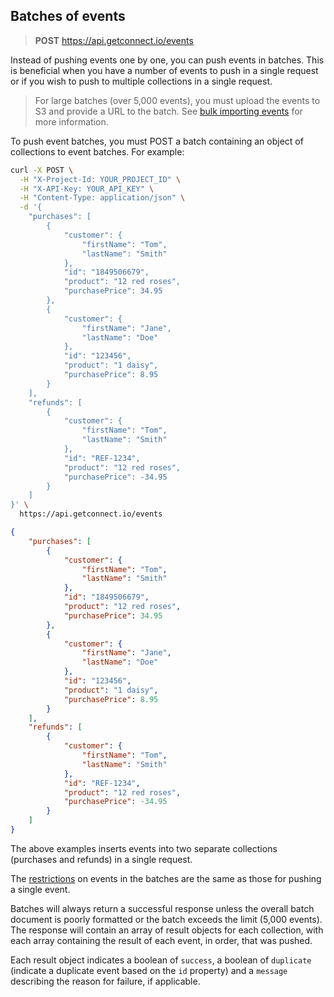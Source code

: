 ## Batches of events

> **POST** https://api.getconnect.io/events

Instead of pushing events one by one, you can push events in batches. This is beneficial when you have a number of events to push in a single
request or if you wish to push to multiple collections in a single request.

> For large batches (over 5,000 events), you must upload the events to S3 and provide a URL to the batch.
> See [bulk importing events](#bulk-importing-events) for more information.

To push event batches, you must POST a batch containing an object of collections to event batches. For example:

```bash
curl -X POST \
  -H "X-Project-Id: YOUR_PROJECT_ID" \
  -H "X-API-Key: YOUR_API_KEY" \
  -H "Content-Type: application/json" \
  -d '{
    "purchases": [
        {
            "customer": {
                "firstName": "Tom",
                "lastName": "Smith"
            },
            "id": "1849506679",
            "product": "12 red roses",
            "purchasePrice": 34.95
        },
        {
            "customer": {
                "firstName": "Jane",
                "lastName": "Doe"
            },
            "id": "123456",
            "product": "1 daisy",
            "purchasePrice": 8.95
        }
    ],
    "refunds": [
        {
            "customer": {
                "firstName": "Tom",
                "lastName": "Smith"
            },
            "id": "REF-1234",
            "product": "12 red roses",
            "purchasePrice": -34.95
        }
    ]
}' \
  https://api.getconnect.io/events
```
```json
{
    "purchases": [
        {
            "customer": {
                "firstName": "Tom",
                "lastName": "Smith"
            },
            "id": "1849506679",
            "product": "12 red roses",
            "purchasePrice": 34.95
        },
        {
            "customer": {
                "firstName": "Jane",
                "lastName": "Doe"
            },
            "id": "123456",
            "product": "1 daisy",
            "purchasePrice": 8.95
        }
    ],
    "refunds": [
        {
            "customer": {
                "firstName": "Tom",
                "lastName": "Smith"
            },
            "id": "REF-1234",
            "product": "12 red roses",
            "purchasePrice": -34.95
        }
    ]
}
```

The above examples inserts events into two separate collections (purchases and refunds) in a single request.

The [restrictions](#restrictions-on-pushing) on events in the batches are the same as those for pushing a single event.

Batches will always return a successful response unless the overall batch document is poorly formatted or the batch exceeds the limit (5,000 events).
The response will contain an array of result objects for each collection, with each array containing the result of each event, in order, that was pushed.

Each result object indicates a boolean of `success`, a boolean of `duplicate` (indicate a duplicate event based on the `id` property) and a `message`
describing the reason for failure, if applicable.
